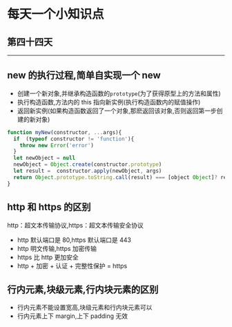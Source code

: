 # 每天一个小知识点

## 第四十四天

---

## new 的执行过程,简单自实现一个 new

- 创建一个新对象,并继承构造函数的`prototype`(为了获得原型上的方法和属性)
- 执行构造函数,方法内的 this 指向新实例(执行构造函数内的赋值操作)
- 返回新实例(如果构造函数返回了一个对象,那麽返回该对象,否则返回第一步创建的新对象)

```js
function myNew(constructor, ...args){
  if  (typeof constructor != 'function'){
    throw new Error('error')
  }
  let newObject = null
  newObject = Object.create(constructor.prototype)
  let result =  constructor.apply(newObject, args)
  return Object.prototype.toString.call(result) === [object Object]? result: newObject
}
```

## http 和 https 的区别

http：超文本传输协议,https：超文本传输安全协议

- http 默认端口是 80,https 默认端口是 443
- http 明文传输,https 加密传输
- https 比 http 更加安全
- http + 加密 + 认证 + 完整性保护 = https

## 行内元素,块级元素,行内块元素的区别

- 行内元素不能设置宽高,块级元素和行内块元素可以
- 行内元素上下 margin,上下 padding 无效

